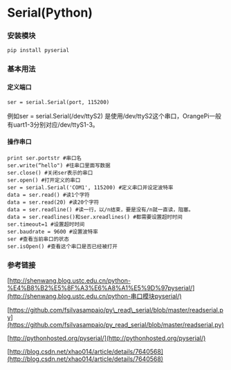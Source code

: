 # Serial\(Python\)

### 安装模块

```
pip install pyserial
```

### 基本用法

#### 定义端口

```
ser = serial.Serial(port, 115200)
```

例如ser = serial.Serial\(/dev/ttyS2\) 是使用/dev/ttyS2这个串口，OrangePi一般有uart1-3分别对应/dev/ttyS1-3。

#### 操作串口

```
print ser.portstr #串口名
ser.write(“hello") #往串口里面写数据
ser.close() #关闭ser表示的串口
ser.open() #打开定义的串口
ser = serial.Serial('COM1', 115200) #定义串口并设定波特率
data = ser.read() #读1个字符
data = ser.read(20) #读20个字符
data = ser.readline() #读一行，以/n结束，要是没有/n就一直读，阻塞。
data = ser.readlines()和ser.xreadlines() #都需要设置超时时间
ser.timeout=1 #设置超时时间
ser.baudrate = 9600 #设置波特率
ser #查看当前串口的状态
ser.isOpen() #查看这个串口是否已经被打开
```

### 参考链接

[http://shenwang.blog.ustc.edu.cn/python-%E4%B8%B2%E5%8F%A3%E6%A8%A1%E5%9D%97pyserial/](http://shenwang.blog.ustc.edu.cn/python-串口模块pyserial/)

[https://github.com/fsilvasampaio/py\_read\_serial/blob/master/readserial.py](https://github.com/fsilvasampaio/py_read_serial/blob/master/readserial.py)

[http://pythonhosted.org/pyserial/](http://pythonhosted.org/pyserial/)

[http://blog.csdn.net/xhao014/article/details/7640568](http://blog.csdn.net/xhao014/article/details/7640568)

